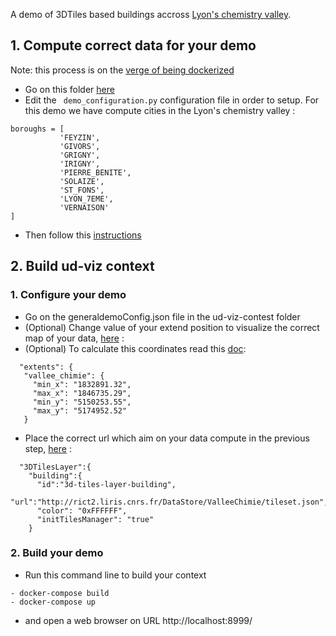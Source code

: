 
A demo of 3DTiles based buildings accross [Lyon's chemistry valley](https://fr.wikipedia.org/wiki/Vall%C3%A9e_de_la_chimie).

## 1. Compute correct data for your demo
Note: this process is on the [verge of being dockerized](../../Computations/3DTiles/ChemistryValley)

- Go on this folder [here](https://github.com/VCityTeam/UD-Reproducibility/tree/master/Computations/3DTiles/LyonTemporal/PythonCallingDocker)
- Edit the ``` demo_configuration.py``` configuration file in order to setup. For this demo we have compute cities in the Lyon's chemistry valley :

```
boroughs = [
           'FEYZIN',
           'GIVORS',
           'GRIGNY',
           'IRIGNY',
           'PIERRE_BENITE',
           'SOLAIZE',
           'ST_FONS',
           'LYON_7EME',
           'VERNAISON'
]
```
- Then follow this [instructions](https://github.com/VCityTeam/UD-Reproducibility/tree/master/Computations/3DTiles/LyonTemporal/PythonCallingDocker#readme)

## 2. Build ud-viz context

### 1. Configure your demo
- Go on the generaldemoConfig.json file in the ud-viz-contest folder
- (Optional) Change value of your extend position to visualize the correct map of your data, [here](https://github.com/VCityTeam/UD-Reproducibility/blob/master/Demos/ValleeChimie/ud-viz-context/generalDemoConfig.json#L44) :
- (Optional) To calculate this coordinates read this [doc](https://github.com/VCityTeam/VCity/wiki/Adapt_extent): 
 ```
   "extents": {
    "vallee_chimie": {
      "min_x": "1832891.32",
      "max_x": "1846735.29",
      "min_y": "5150253.55",
      "max_y": "5174952.52"
    }
  ```
- Place the correct url which aim on your data compute in the previous step, [here](https://github.com/VCityTeam/UD-Reproducibility/blob/master/Demos/ValleeChimie/ud-viz-context/generalDemoConfig.json#L61) :
```
  "3DTilesLayer":{
    "building":{
      "id":"3d-tiles-layer-building",
      "url":"http://rict2.liris.cnrs.fr/DataStore/ValleeChimie/tileset.json",
      "color": "0xFFFFFF",
      "initTilesManager": "true"
    }
 ```
### 2. Build your demo
 - Run this command line to build your context
```
- docker-compose build
- docker-compose up
```

- and open a web browser on URL http://localhost:8999/

